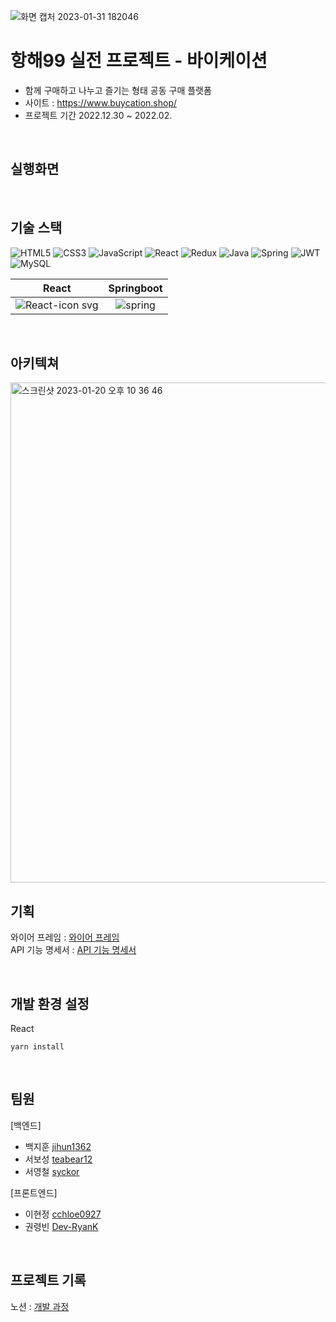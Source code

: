 ![화면 캡처 2023-01-31 182046](https://user-images.githubusercontent.com/115356113/215719627-d60f7e2c-ff5c-465c-bbae-c21e7a7434e3.png)
# 항해99 실전 프로젝트 - 바이케이션

+ 함께 구매하고 나누고 즐기는 형태 공동 구매 플랫폼
+ 사이트 : https://www.buycation.shop/
+ 프로젝트 기간 2022.12.30 ~ 2022.02.

<br />

## 실행화면




<br />

## 기술 스택
![HTML5](https://img.shields.io/badge/html5-%23E34F26.svg?style=for-the-badge&logo=html5&logoColor=white)
![CSS3](https://img.shields.io/badge/css3-%231572B6.svg?style=for-the-badge&logo=css3&logoColor=white)
![JavaScript](https://img.shields.io/badge/javascript-%23323330.svg?style=for-the-badge&logo=javascript&logoColor=%23F7DF1E) 
![React](https://img.shields.io/badge/react-%2320232a.svg?style=for-the-badge&logo=react&logoColor=%2361DAFB)
![Redux](https://img.shields.io/badge/redux-%23593d88.svg?style=for-the-badge&logo=redux&logoColor=white)
![Java](https://img.shields.io/badge/java-%23ED8B00.svg?style=for-the-badge&logo=java&logoColor=white)
![Spring](https://img.shields.io/badge/spring-%236DB33F.svg?style=for-the-badge&logo=spring&logoColor=white)
![JWT](https://img.shields.io/badge/JWT-black?style=for-the-badge&logo=JSON%20web%20tokens)
![MySQL](https://img.shields.io/badge/mysql-%2300f.svg?style=for-the-badge&logo=mysql&logoColor=white)

| React | Springboot |
|:------:|:------:|
|![React-icon svg](https://user-images.githubusercontent.com/85235063/189798318-2c7fe7d2-b9ea-45a8-a373-8386474da228.png)|![spring](https://user-images.githubusercontent.com/85235063/189798456-35af17d6-c99e-4412-9057-e01c79cf6d9c.png)|

<br />

## 아키텍쳐

<img width="800" alt="스크린샷 2023-01-20 오후 10 36 46" src="https://user-images.githubusercontent.com/96729804/213707638-a1691ba9-f1c4-461d-b8fd-c6305de37424.png">

<br />

## 기획

와이어 프레임 : [와이어 프레임](https://www.figma.com/file/Guzhia2WzOW4wur7Z3OUCR/%ED%95%AD%ED%95%B499?node-id=0%3A1&t=0U59EVeauLbSOWxL-0)
<br />
API 기능 명세서 : [API 기능 명세서](https://www.notion.so/API-40937cdcf4134fbbb8c715fa1ae8dd10)

<br />

## 개발 환경 설정
React
```React
yarn install
```

<br />

## 팀원
[백엔드]
+ 백지훈 [jihun1362](https://github.com/jihun1362)
+ 서보성 [teabear12](https://github.com/teabear12)
+ 서영철 [syckor](https://github.com/syckor)

[프론트엔드]
+ 이현정 [cchloe0927](https://github.com/cchloe0927)
+ 권령빈 [Dev-RyanK](https://github.com/Dev-RyanK)

<br/>

## 프로젝트 기록
노션 : [개발 과정](https://www.notion.so/10-A-6-72a2a86ec3f9426b935c004867205c45)


